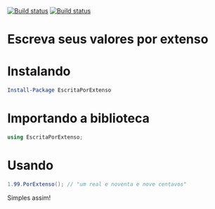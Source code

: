 [![Build status](https://ci.appveyor.com/api/projects/status/nkdw5ed1m10fyrl2?svg=true)](https://ci.appveyor.com/project/gimoteco/escritaporextenso)
[![Build status](https://img.shields.io/nuget/dt/EscritaPorExtenso.svg)](https://www.nuget.org/packages/EscritaPorExtenso/)
 	

# Escreva seus valores por extenso

# Instalando
``` powershell
Install-Package EscritaPorExtenso 
```

# Importando a biblioteca
``` csharp
using EscritaPorExtenso;
```

# Usando
``` csharp
1.99.PorExtenso(); // "um real e noventa e nove centavos"
```

Simples assim!
